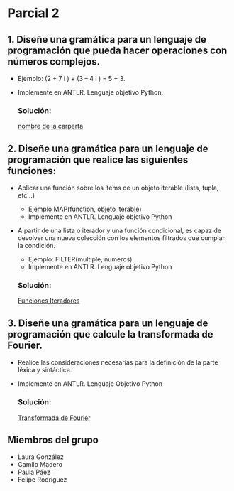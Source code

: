 # Parcial 2

## 1. Diseñe una gramática para un lenguaje de programación que pueda hacer operaciones con números complejos. 
- Ejemplo: (2 + 7 i ) + (3 – 4 i )  = 5 + 3.
- Implemente en ANTLR. Lenguaje objetivo Python.

    ### Solución:

    [nombre de la carperta]()

## 2. Diseñe una gramática para un lenguaje de programación que realice las siguientes funciones:
- Aplicar una función sobre los ítems de un objeto iterable (lista, tupla, etc...)
    - Ejemplo MAP(function, objeto iterable)
    - Implemente en ANTLR. Lenguaje objetivo Python
- A  partir  de  una  lista  o  iterador  y  una  función condicional, es capaz de devolver una nueva colección con los elementos filtrados que cumplan la condición.
    - Ejemplo: FILTER(multiple, numeros)
    - Implemente en ANTLR. Lenguaje objetivo Python

    ### Solución:

    [Funciones Iteradores](https://github.com/whocar3s/Parcial-2/tree/ab904bf2f69a877a1e9d0c1e46f1cab0560d5ffc/FuncionesIteradores)

## 3. Diseñe una gramática para un lenguaje de programación que calcule la transformada de Fourier. 
- Realice   las   consideraciones   necesarias   para   la definición de la parte léxica y sintáctica.
- Implemente en ANTLR. Lenguaje Objetivo Python

    ### Solución:
    [Transformada de Fourier]()

## Miembros del grupo

- Laura González
- Camilo Madero
- Paula Páez
- Felipe Rodriguez
